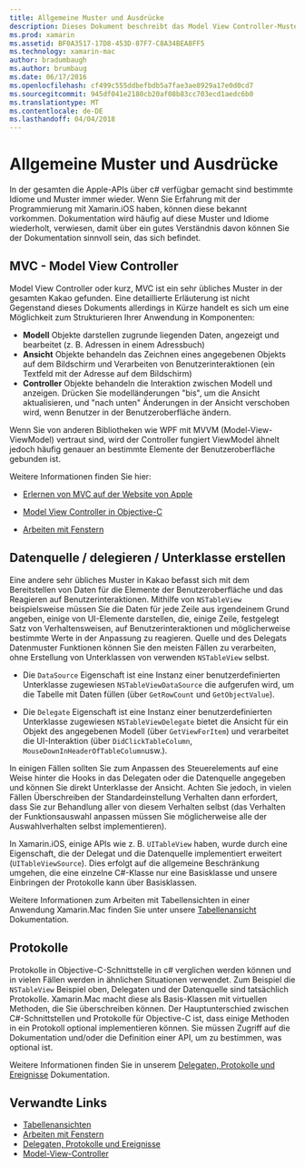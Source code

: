 ```yaml
---
title: Allgemeine Muster und Ausdrücke
description: Dieses Dokument beschreibt das Model View Controller-Muster, Quelle und des Delegats Datenmuster und Protokolle.
ms.prod: xamarin
ms.assetid: BF0A3517-17D8-453D-87F7-C8A34BEA8FF5
ms.technology: xamarin-mac
author: bradumbaugh
ms.author: brumbaug
ms.date: 06/17/2016
ms.openlocfilehash: cf499c555ddbefbdb5a7fae3ae8929a17e0d0cd7
ms.sourcegitcommit: 945df041e2180cb20af08b83cc703ecd1aedc6b0
ms.translationtype: MT
ms.contentlocale: de-DE
ms.lasthandoff: 04/04/2018
---
```

# <a name="common-patterns-and-idioms"></a>Allgemeine Muster und Ausdrücke

In der gesamten die Apple-APIs über c# verfügbar gemacht sind bestimmte Idiome und Muster immer wieder. Wenn Sie Erfahrung mit der Programmierung mit Xamarin.iOS haben, können diese bekannt vorkommen. Dokumentation wird häufig auf diese Muster und Idiome wiederholt, verwiesen, damit über ein gutes Verständnis davon können Sie der Dokumentation sinnvoll sein, das sich befindet.

## <a name="mvc---model-view-controller"></a>MVC - Model View Controller

Model View Controller oder kurz, MVC ist ein sehr übliches Muster in der gesamten Kakao gefunden. Eine detaillierte Erläuterung ist nicht Gegenstand dieses Dokuments allerdings in Kürze handelt es sich um eine Möglichkeit zum Strukturieren Ihrer Anwendung in Komponenten:

- **Modell** Objekte darstellen zugrunde liegenden Daten, angezeigt und bearbeitet (z. B. Adressen in einem Adressbuch)
- **Ansicht** Objekte behandeln das Zeichnen eines angegebenen Objekts auf dem Bildschirm und Verarbeiten von Benutzerinteraktionen (ein Textfeld mit der Adresse auf dem Bildschirm)
- **Controller** Objekte behandeln die Interaktion zwischen Modell und anzeigen. Drücken Sie modelländerungen "bis", um die Ansicht aktualisieren, und "nach unten" Änderungen in der Ansicht verschoben wird, wenn Benutzer in der Benutzeroberfläche ändern.

Wenn Sie von anderen Bibliotheken wie WPF mit MVVM (Model-View-ViewModel) vertraut sind, wird der Controller fungiert ViewModel ähnelt jedoch häufig genauer an bestimmte Elemente der Benutzeroberfläche gebunden ist.

Weitere Informationen finden Sie hier:

- [Erlernen von MVC auf der Website von Apple](https://developer.apple.com/library/ios/documentation/general/conceptual/devpedia-cocoacore/MVC.html)

- [Model View Controller in Objective-C](https://developer.apple.com/library/ios/documentation/general/conceptual/CocoaEncyclopedia/Model-View-Controller/Model-View-Controller.html)
- [Arbeiten mit Fenstern](~/mac/user-interface/window.md)

## <a name="data-source--delegate--subclassing"></a>Datenquelle / delegieren / Unterklasse erstellen

Eine andere sehr übliches Muster in Kakao befasst sich mit dem Bereitstellen von Daten für die Elemente der Benutzeroberfläche und das Reagieren auf Benutzerinteraktionen. Mithilfe von `NSTableView` beispielsweise müssen Sie die Daten für jede Zeile aus irgendeinem Grund angeben, einige von UI-Elemente darstellen, die, einige Zeile, festgelegt Satz von Verhaltensweisen, auf Benutzerinteraktionen und möglicherweise bestimmte Werte in der Anpassung zu reagieren. Quelle und des Delegats Datenmuster Funktionen können Sie den meisten Fällen zu verarbeiten, ohne Erstellung von Unterklassen von verwenden `NSTableView` selbst.

- Die `DataSource` Eigenschaft ist eine Instanz einer benutzerdefinierten Unterklasse zugewiesen `NSTableViewDataSource` die aufgerufen wird, um die Tabelle mit Daten füllen (über `GetRowCount` und `GetObjectValue`).

- Die `Delegate` Eigenschaft ist eine Instanz einer benutzerdefinierten Unterklasse zugewiesen `NSTableViewDelegate` bietet die Ansicht für ein Objekt des angegebenen Modell (über `GetViewForItem`) und verarbeitet die UI-Interaktion (über `DidClickTableColumn`, `MouseDownInHeaderOfTableColumn`usw.).

In einigen Fällen sollten Sie zum Anpassen des Steuerelements auf eine Weise hinter die Hooks in das Delegaten oder die Datenquelle angegeben und können Sie direkt Unterklasse der Ansicht. Achten Sie jedoch, in vielen Fällen Überschreiben der Standardeinstellung Verhalten dann erfordert, dass Sie zur Behandlung aller von diesem Verhalten selbst (das Verhalten der Funktionsauswahl anpassen müssen Sie möglicherweise alle der Auswahlverhalten selbst implementieren).

In Xamarin.iOS, einige APIs wie z. B. `UITableView` haben, wurde durch eine Eigenschaft, die der Delegat und die Datenquelle implementiert erweitert (`UITableViewSource`). Dies erfolgt auf die allgemeine Beschränkung umgehen, die eine einzelne C#-Klasse nur eine Basisklasse und unsere Einbringen der Protokolle kann über Basisklassen.

Weitere Informationen zum Arbeiten mit Tabellensichten in einer Anwendung Xamarin.Mac finden Sie unter unsere [Tabellenansicht](~/mac/user-interface/table-view.md) Dokumentation.

## <a name="protocols"></a>Protokolle

Protokolle in Objective-C-Schnittstelle in c# verglichen werden können und in vielen Fällen werden in ähnlichen Situationen verwendet. Zum Beispiel die `NSTableView` Beispiel oben, Delegaten und der Datenquelle sind tatsächlich Protokolle. Xamarin.Mac macht diese als Basis-Klassen mit virtuellen Methoden, die Sie überschreiben können. Der Hauptunterschied zwischen C#-Schnittstellen und Protokolle für Objective-C ist, dass einige Methoden in ein Protokoll optional implementieren können. Sie müssen Zugriff auf die Dokumentation und/oder die Definition einer API, um zu bestimmen, was optional ist.

Weitere Informationen finden Sie in unserem [Delegaten, Protokolle und Ereignisse](~/ios/app-fundamentals/delegates-protocols-and-events.md) Dokumentation.



## <a name="related-links"></a>Verwandte Links

- [Tabellenansichten](~/mac/user-interface/table-view.md)
- [Arbeiten mit Fenstern](~/mac/user-interface/window.md)
- [Delegaten, Protokolle und Ereignisse](~/ios/app-fundamentals/delegates-protocols-and-events.md)
- [Model-View-Controller](https://developer.apple.com/library/ios/documentation/general/conceptual/CocoaEncyclopedia/Model-View-Controller/Model-View-Controller.html)
